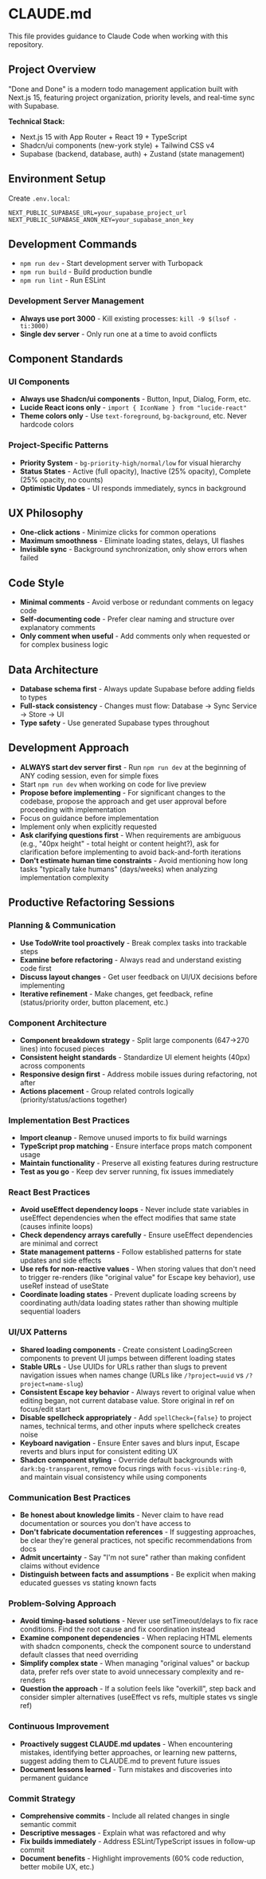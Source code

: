 # CLAUDE.md

This file provides guidance to Claude Code when working with this repository.

## Project Overview

"Done and Done" is a modern todo management application built with Next.js 15, featuring project organization, priority levels, and real-time sync with Supabase.

**Technical Stack:**
- Next.js 15 with App Router + React 19 + TypeScript
- Shadcn/ui components (new-york style) + Tailwind CSS v4
- Supabase (backend, database, auth) + Zustand (state management)

## Environment Setup

Create `.env.local`:
```env
NEXT_PUBLIC_SUPABASE_URL=your_supabase_project_url
NEXT_PUBLIC_SUPABASE_ANON_KEY=your_supabase_anon_key
```

## Development Commands

- `npm run dev` - Start development server with Turbopack
- `npm run build` - Build production bundle
- `npm run lint` - Run ESLint

### Development Server Management
- **Always use port 3000** - Kill existing processes: `kill -9 $(lsof -ti:3000)`
- **Single dev server** - Only run one at a time to avoid conflicts

## Component Standards

### UI Components
- **Always use Shadcn/ui components** - Button, Input, Dialog, Form, etc.
- **Lucide React icons only** - `import { IconName } from "lucide-react"`
- **Theme colors only** - Use `text-foreground`, `bg-background`, etc. Never hardcode colors

### Project-Specific Patterns
- **Priority System** - `bg-priority-high/normal/low` for visual hierarchy
- **Status States** - Active (full opacity), Inactive (25% opacity), Complete (25% opacity, no counts)
- **Optimistic Updates** - UI responds immediately, syncs in background

## UX Philosophy
- **One-click actions** - Minimize clicks for common operations
- **Maximum smoothness** - Eliminate loading states, delays, UI flashes
- **Invisible sync** - Background synchronization, only show errors when failed

## Code Style
- **Minimal comments** - Avoid verbose or redundant comments on legacy code
- **Self-documenting code** - Prefer clear naming and structure over explanatory comments
- **Only comment when useful** - Add comments only when requested or for complex business logic

## Data Architecture
- **Database schema first** - Always update Supabase before adding fields to types
- **Full-stack consistency** - Changes must flow: Database → Sync Service → Store → UI
- **Type safety** - Use generated Supabase types throughout

## Development Approach
- **ALWAYS start dev server first** - Run `npm run dev` at the beginning of ANY coding session, even for simple fixes
- Start `npm run dev` when working on code for live preview
- **Propose before implementing** - For significant changes to the codebase, propose the approach and get user approval before proceeding with implementation
- Focus on guidance before implementation
- Implement only when explicitly requested
- **Ask clarifying questions first** - When requirements are ambiguous (e.g., "40px height" - total height or content height?), ask for clarification before implementing to avoid back-and-forth iterations
- **Don't estimate human time constraints** - Avoid mentioning how long tasks "typically take humans" (days/weeks) when analyzing implementation complexity

## Productive Refactoring Sessions

### Planning & Communication
- **Use TodoWrite tool proactively** - Break complex tasks into trackable steps
- **Examine before refactoring** - Always read and understand existing code first
- **Discuss layout changes** - Get user feedback on UI/UX decisions before implementing
- **Iterative refinement** - Make changes, get feedback, refine (status/priority order, button placement, etc.)

### Component Architecture
- **Component breakdown strategy** - Split large components (647→270 lines) into focused pieces
- **Consistent height standards** - Standardize UI element heights (40px) across components
- **Responsive design first** - Address mobile issues during refactoring, not after
- **Actions placement** - Group related controls logically (priority/status/actions together)

### Implementation Best Practices
- **Import cleanup** - Remove unused imports to fix build warnings
- **TypeScript prop matching** - Ensure interface props match component usage
- **Maintain functionality** - Preserve all existing features during restructure
- **Test as you go** - Keep dev server running, fix issues immediately

### React Best Practices
- **Avoid useEffect dependency loops** - Never include state variables in useEffect dependencies when the effect modifies that same state (causes infinite loops)
- **Check dependency arrays carefully** - Ensure useEffect dependencies are minimal and correct
- **State management patterns** - Follow established patterns for state updates and side effects
- **Use refs for non-reactive values** - When storing values that don't need to trigger re-renders (like "original value" for Escape key behavior), use useRef instead of useState
- **Coordinate loading states** - Prevent duplicate loading screens by coordinating auth/data loading states rather than showing multiple sequential loaders

### UI/UX Patterns
- **Shared loading components** - Create consistent LoadingScreen components to prevent UI jumps between different loading states
- **Stable URLs** - Use UUIDs for URLs rather than slugs to prevent navigation issues when names change (URLs like `/?project=uuid` vs `/?project=name-slug`)
- **Consistent Escape key behavior** - Always revert to original value when editing began, not current database value. Store original in ref on focus/edit start
- **Disable spellcheck appropriately** - Add `spellCheck={false}` to project names, technical terms, and other inputs where spellcheck creates noise
- **Keyboard navigation** - Ensure Enter saves and blurs input, Escape reverts and blurs input for consistent editing UX
- **Shadcn component styling** - Override default backgrounds with `dark:bg-transparent`, remove focus rings with `focus-visible:ring-0`, and maintain visual consistency while using components

### Communication Best Practices
- **Be honest about knowledge limits** - Never claim to have read documentation or sources you don't have access to
- **Don't fabricate documentation references** - If suggesting approaches, be clear they're general practices, not specific recommendations from docs
- **Admit uncertainty** - Say "I'm not sure" rather than making confident claims without evidence
- **Distinguish between facts and assumptions** - Be explicit when making educated guesses vs stating known facts

### Problem-Solving Approach
- **Avoid timing-based solutions** - Never use setTimeout/delays to fix race conditions. Find the root cause and fix coordination instead
- **Examine component dependencies** - When replacing HTML elements with shadcn components, check the component source to understand default classes that need overriding
- **Simplify complex state** - When managing "original values" or backup data, prefer refs over state to avoid unnecessary complexity and re-renders
- **Question the approach** - If a solution feels like "overkill", step back and consider simpler alternatives (useEffect vs refs, multiple states vs single ref)

### Continuous Improvement
- **Proactively suggest CLAUDE.md updates** - When encountering mistakes, identifying better approaches, or learning new patterns, suggest adding them to CLAUDE.md to prevent future issues
- **Document lessons learned** - Turn mistakes and discoveries into permanent guidance

### Commit Strategy
- **Comprehensive commits** - Include all related changes in single semantic commit
- **Descriptive messages** - Explain what was refactored and why
- **Fix builds immediately** - Address ESLint/TypeScript issues in follow-up commit
- **Document benefits** - Highlight improvements (60% code reduction, better mobile UX, etc.)